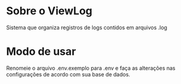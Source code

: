 # Sobre o ViewLog

Sistema que organiza registros de logs contidos em arquivos .log

# Modo de usar

Renomeie o arquivo .env.exemplo para .env e faça as alterações nas configurações de acordo com sua base de dados.

